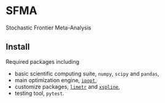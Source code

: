 # SFMA
Stochastic Frontier Meta-Analysis

## Install
Required packages including
* basic scientific computing suite, `numpy`, `scipy` and `pandas`,
* main optimization engine, [`ipopt`](https://github.com/matthias-k/cyipopt),
* customize packages, [`limetr`](https://github.com/zhengp0/limetr) and
 [`xspline`](https://github.com/zhengp0/xspline),
* testing tool, `pytest`.
